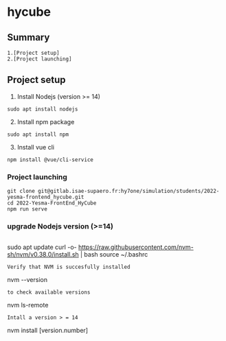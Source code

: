 # hycube

## Summary
```
1.[Project setup]
2.[Project launching]
```

## Project setup

1. Install Nodejs (version >= 14)
```
sudo apt install nodejs
```
2. Install npm package 
```
sudo apt install npm
```
3. Install vue cli
```
npm install @vue/cli-service
```

### Project launching
```
git clone git@gitlab.isae-supaero.fr:hy7one/simulation/students/2022-yesma-frontend_hycube.git
cd 2022-Yesma-FrontEnd_HyCube
npm run serve 
```

### upgrade Nodejs version (>=14)
```
```
sudo apt update
curl -o- https://raw.githubusercontent.com/nvm-sh/nvm/v0.38.0/install.sh | bash
source ~/.bashrc
```
Verify that NVM is succesfully installed 
```
nvm --version 
```
to check available versions
```
nvm ls-remote
```
Intall a version > = 14
```
nvm install [version.number]
```
```


